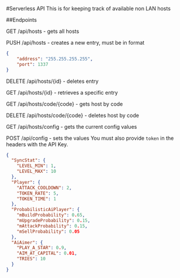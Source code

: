 #Serverless API
This is for keeping track of available non LAN hosts

##Endpoints

GET /api/hosts - gets all hosts

PUSH /api/hosts - creates a new entry, must be in format 
```json
{
    "address": "255.255.255.255",
    "port": 1337
}
```

DELETE /api/hosts/{id} - deletes entry

GET /api/hosts/{id} - retrieves a specific entry

GET /api/hosts/code/{code} - gets host by code

DELETE /api/hosts/code/{code} - deletes host by code

GET /api/hosts/config - gets the current config values

POST /api/config - sets the values
You must also provide `token` in the headers with the API Key.
```json
{
  "SyncStat": {
    "LEVEL_MIN": 1,
    "LEVEL_MAX": 10
  },
  "Player": {
    "ATTACK_COOLDOWN": 2,
    "TOKEN_RATE": 5,
    "TOKEN_TIME": 1
  },
  "ProbabilisticAiPlayer": {
    "mBuildProbability": 0.65,
    "mUpgradeProbability": 0.15,
    "mAttackProbability": 0.15,
    "mSellProbability": 0.05
  },
  "AiAimer": {
    "PLAY_A_STAR": 0.9,
    "AIM_AT_CAPITAL": 0.01,
    "TRIES": 10
  }
}
```
